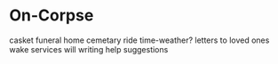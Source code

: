 # On-Corpse
casket
funeral home
cemetary
ride
time-weather?
letters to loved ones
wake services
will writing help suggestions

